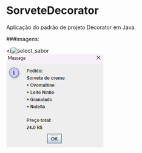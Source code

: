 # SorveteDecorator
Aplicação do padrão de projeto Decorator em Java.

###imagens:

<i![select_sabor](https://github.com/ana-toledo/SorveteDecorator/assets/134113181/80ceb423-1c0d-4998-9669-535ba789b741)
<br>
<img src="\imgs\pedido_final.png" alt="Pedido Finalizado">
